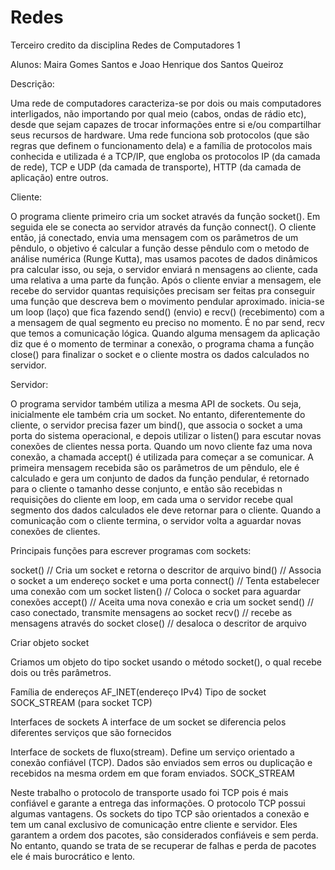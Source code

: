 # Redes
Terceiro credito da disciplina Redes de Computadores 1

Alunos: Maira Gomes Santos e Joao Henrique dos Santos Queiroz

Descrição:

Uma rede de computadores caracteriza-se por dois ou mais computadores interligados, não importando por qual meio (cabos, ondas de rádio etc), desde que sejam capazes de trocar informações entre si e/ou compartilhar seus recursos de hardware. Uma rede funciona sob protocolos (que são regras que definem o funcionamento dela) e a família de protocolos mais conhecida e utilizada é a TCP/IP, que engloba os protocolos IP (da camada de rede), TCP e UDP (da camada de transporte), HTTP (da camada de aplicação) entre outros.

Cliente: 

O programa cliente primeiro cria um socket  através da função socket(). Em seguida ele se conecta ao servidor através da função connect(). O cliente então, já conectado, envia uma mensagem com os parâmetros de um pêndulo, o objetivo é calcular a função desse pêndulo com o metodo de análise numérica (Runge Kutta), mas usamos pacotes de dados dinâmicos pra calcular isso, ou seja, o servidor enviará n mensagens ao cliente, cada uma relativa a uma parte da função. Após o cliente enviar a mensagem, ele recebe do servidor quantas requisições precisam ser feitas pra conseguir uma função que descreva bem o movimento pendular aproximado. inicia-se um loop (laço) que fica fazendo send() (envio) e recv() (recebimento) com a a mensagem de qual segmento eu preciso no momento. É no par send, recv que temos a comunicação lógica. Quando alguma mensagem da aplicação diz que é o momento de terminar a conexão, o programa chama a função close() para finalizar o socket e o cliente mostra os dados calculados no servidor.

Servidor: 

O programa servidor também utiliza a mesma API de sockets. Ou seja, inicialmente ele também cria um socket. No entanto, diferentemente do cliente, o servidor precisa fazer um bind(), que associa o socket a uma porta do sistema operacional, e depois utilizar o listen() para escutar novas conexões de clientes nessa porta. Quando um novo cliente faz uma nova conexão, a chamada accept() é utilizada para começar a se comunicar. A primeira mensagem recebida são os parâmetros de um pêndulo, ele é calculado e gera um conjunto de dados da função pendular, é retornado para o cliente o tamanho desse conjunto, e então são recebidas n requisições do cliente em loop, em cada uma o servidor recebe qual segmento dos dados calculados ele deve retornar para o cliente. Quando a comunicação com o cliente termina, o servidor volta a aguardar novas conexões de clientes.


Principais funções para escrever programas com sockets:
 
socket()       // Cria um socket e retorna o descritor de arquivo
bind()         // Associa o socket a um endereço socket e uma porta
connect()      // Tenta estabelecer uma conexão com um socket
listen()       // Coloca o socket para aguardar conexões
accept()       // Aceita uma nova conexão e cria um socket
send()         // caso conectado, transmite mensagens ao socket
recv()         // recebe as mensagens através do socket 
close()        // desaloca o descritor de arquivo



Criar objeto socket 

Criamos um objeto do tipo socket usando o método socket(), o qual recebe dois ou três parâmetros.

Família de endereços
AF_INET(endereço IPv4)
Tipo de socket
SOCK_STREAM (para socket TCP)

Interfaces de sockets 
A interface de um socket se diferencia pelos diferentes serviços que são fornecidos 

Interface de sockets de fluxo(stream). Define um serviço orientado a conexão confiável (TCP). Dados são enviados sem erros ou duplicação e recebidos na mesma ordem em que foram enviados. SOCK_STREAM


Neste trabalho o protocolo de transporte usado foi TCP pois é mais confiável e garante a entrega das informações. O protocolo TCP possui algumas vantagens. Os sockets do tipo TCP são orientados a conexão e tem um canal exclusivo de comunicação entre cliente e servidor. Eles garantem a ordem dos pacotes, são considerados confiáveis e sem perda. No entanto, quando se trata de se recuperar de falhas e perda de pacotes ele é mais burocrático e lento.
